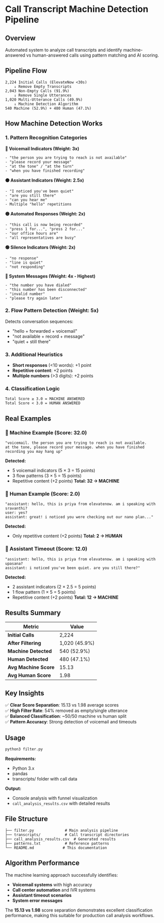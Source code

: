 # Call Transcript Machine Detection Pipeline

## Overview

Automated system to analyze call transcripts and identify machine-answered vs human-answered calls using pattern matching and AI scoring.

## Pipeline Flow

```
2,224 Initial Calls (ElevateNow <30s)
    ↓ Remove Empty Transcripts
2,043 Non-Empty Calls (91.9%)
    ↓ Remove Single Utterances
1,020 Multi-Utterance Calls (49.9%)
    ↓ Machine Detection Algorithm
540 Machine (52.9%) + 480 Human (47.1%)
```

## How Machine Detection Works

### 1. Pattern Recognition Categories

**🔴 Voicemail Indicators (Weight: 3x)**
```
- "the person you are trying to reach is not available"
- "please record your message"
- "at the tone" / "at the turn"
- "when you have finished recording"
```

**🟠 Assistant Indicators (Weight: 2.5x)**
```
- "I noticed you've been quiet"
- "are you still there"
- "can you hear me"
- Multiple "hello" repetitions
```

**🟡 Automated Responses (Weight: 2x)**
```
- "this call is now being recorded"
- "press 1 for...", "press 2 for..."
- "our office hours are"
- "all representatives are busy"
```

**🟢 Silence Indicators (Weight: 2x)**
```
- "no response"
- "line is quiet"
- "not responding"
```

**🔴 System Messages (Weight: 4x - Highest)**
```
- "the number you have dialed"
- "this number has been disconnected"
- "invalid number"
- "please try again later"
```

### 2. Flow Pattern Detection (Weight: 5x)
Detects conversation sequences:
- "hello + forwarded + voicemail"
- "not available + record + message"
- "quiet + still there"

### 3. Additional Heuristics
- **Short responses** (<10 words): +1 point
- **Repetitive content**: +2 points  
- **Multiple numbers** (>3 digits): +2 points

### 4. Classification Logic
```
Total Score ≥ 3.0 = MACHINE ANSWERED
Total Score < 3.0 = HUMAN ANSWERED
```

## Real Examples

### 🤖 Machine Example (Score: 32.0)
```
"voicemail. the person you are trying to reach is not available. 
at the tone, please record your message. when you have finished recording you may hang up"
```
**Detected:**
- 5 voicemail indicators (5 × 3 = 15 points)
- 3 flow patterns (3 × 5 = 15 points)
- Repetitive content (+2 points)
**Total: 32 → MACHINE**

### 👤 Human Example (Score: 2.0)
```
"assistant: hello, this is priya from elevatenow. am i speaking with sravanthi?
user: yes?
assistant: great! i noticed you were checking out our nano plan..."
```
**Detected:**
- Only repetitive content (+2 points)
**Total: 2 → HUMAN**

### 🤖 Assistant Timeout (Score: 12.0)
```
"assistant: hello, this is priya from elevatenow. am i speaking with upasana?
assistant: i noticed you've been quiet. are you still there?"
```
**Detected:**
- 2 assistant indicators (2 × 2.5 = 5 points)
- 1 flow pattern (1 × 5 = 5 points) 
- Repetitive content (+2 points)
**Total: 12 → MACHINE**

## Results Summary

| Metric | Value |
|--------|-------|
| **Initial Calls** | 2,224 |
| **After Filtering** | 1,020 (45.9%) |
| **Machine Detected** | 540 (52.9%) |
| **Human Detected** | 480 (47.1%) |
| **Avg Machine Score** | 15.13 |
| **Avg Human Score** | 1.98 |

## Key Insights

✅ **Clear Score Separation**: 15.13 vs 1.98 average scores  
✅ **High Filter Rate**: 54% removed as empty/single utterance  
✅ **Balanced Classification**: ~50/50 machine vs human split  
✅ **Pattern Accuracy**: Strong detection of voicemail and timeouts  

## Usage

```bash
python3 filter.py
```

**Requirements:**
- Python 3.x
- pandas
- transcripts/ folder with call data

**Output:**
- Console analysis with funnel visualization
- `call_analysis_results.csv` with detailed results

## File Structure

```
├── filter.py              # Main analysis pipeline
├── transcripts/           # Call transcript directories  
├── call_analysis_results.csv  # Generated results
├── patterns.txt           # Reference patterns
└── README.md             # This documentation
```

## Algorithm Performance

The machine learning approach successfully identifies:
- **Voicemail systems** with high accuracy
- **Call center automation** and IVR systems  
- **Assistant timeout scenarios**
- **System error messages**

The **15.13 vs 1.98** score separation demonstrates excellent classification performance, making this suitable for production call analysis workflows.